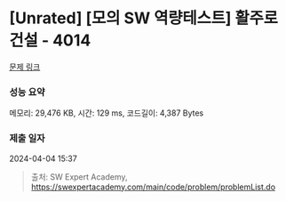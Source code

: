 # [Unrated] [모의 SW 역량테스트] 활주로 건설 - 4014 

[문제 링크](https://swexpertacademy.com/main/code/problem/problemDetail.do?contestProbId=AWIeW7FakkUDFAVH) 

### 성능 요약

메모리: 29,476 KB, 시간: 129 ms, 코드길이: 4,387 Bytes

### 제출 일자

2024-04-04 15:37



> 출처: SW Expert Academy, https://swexpertacademy.com/main/code/problem/problemList.do